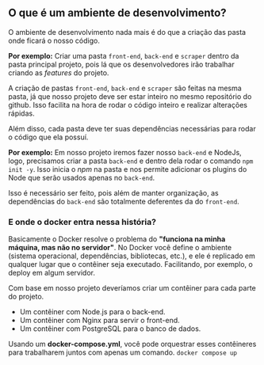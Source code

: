 ## O que é um ambiente de desenvolvimento?

O ambiente de desenvolvimento nada mais é do que a criação das pasta onde ficará o nosso código.

**Por exemplo:** Criar uma pasta `front-end`, `back-end` e `scraper` dentro da pasta principal projeto, pois lá que os desenvolvedores irão trabalhar criando as *features* do projeto.

A criação de pastas `front-end`, `back-end` e `scraper`  são feitas na mesma pasta, já que nosso projeto deve ser estar inteiro no mesmo repositório do github. Isso facilita na hora de rodar o código inteiro e realizar alterações rápidas.

Além disso, cada pasta deve ter suas dependências necessárias para rodar o código que ela possuí.

**Por exemplo:** Em nosso projeto iremos fazer nosso `back-end` e NodeJs, logo, precisamos criar a pasta `back-end` e dentro dela rodar o comando `npm init -y`. Isso inicia o *npm* na pasta e nos permite adicionar os plugins do Node que serão usados apenas no  `back-end`.

Isso é necessário ser feito, pois além de manter organização, as dependências do `back-end` são totalmente deferentes da do `front-end`.

### E onde o docker entra nessa história?

Basicamente o Docker resolve o problema do **"funciona na minha máquina, mas não no servidor"**. No Docker você define o ambiente (sistema operacional, dependências, bibliotecas, etc.), e ele é replicado em qualquer lugar que o contêiner seja executado. Facilitando, por exemplo, o deploy em algum servidor.

Com base em nosso projeto deveríamos criar um contêiner para cada parte do projeto.
- Um contêiner com Node.js para o back-end.
- Um contêiner com Nginx para servir o front-end.
- Um contêiner com PostgreSQL para o banco de dados.

Usando um **docker-compose.yml**, você pode orquestrar esses contêineres para trabalharem juntos com apenas um comando. `docker compose up`